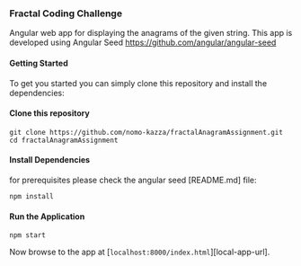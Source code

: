 
### Fractal Coding Challenge
Angular web app for displaying the anagrams of the given string.
This app is developed using Angular Seed https://github.com/angular/angular-seed

#### Getting Started
To get you started you can simply clone this repository and install the dependencies:

#### Clone this repository
```
git clone https://github.com/nomo-kazza/fractalAnagramAssignment.git
cd fractalAnagramAssignment
```
#### Install Dependencies
for prerequisites please check the angular seed [README.md] file:
```
npm install
```

#### Run the Application
```
npm start
```
Now browse to the app at [`localhost:8000/index.html`][local-app-url].